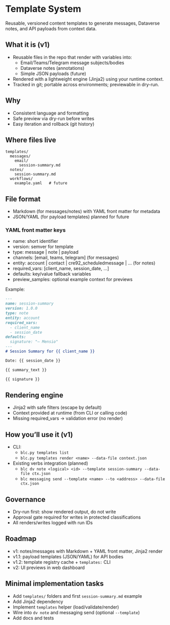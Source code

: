 # Template System

Reusable, versioned content templates to generate messages, Dataverse notes, and API payloads from context data.

## What it is (v1)

- Reusable files in the repo that render with variables into:
  - Email/Teams/Telegram message subjects/bodies
  - Dataverse notes (annotations)
  - Simple JSON payloads (future)
- Rendered with a lightweight engine (Jinja2) using your runtime context.
- Tracked in git; portable across environments; previewable in dry-run.

## Why

- Consistent language and formatting
- Safe preview via dry-run before writes
- Easy iteration and rollback (git history)

## Where files live

```
templates/
  messages/
    email/
      session-summary.md
  notes/
    session-summary.md
  workflows/
    example.yaml   # future
```

## File format

- Markdown (for messages/notes) with YAML front matter for metadata
- JSON/YAML (for payload templates) planned for future

### YAML front matter keys

- name: short identifier
- version: semver for template
- type: message | note | payload
- channels: [email, teams, telegram] (for messages)
- entity: account | contact | cre92_scheduledmessage | … (for notes)
- required_vars: [client_name, session_date, …]
- defaults: key/value fallback variables
- preview_samples: optional example context for previews

Example:

```markdown
---
name: session-summary
version: 1.0.0
type: note
entity: account
required_vars:
  - client_name
  - session_date
defaults:
  signature: "— Mensio"
---
# Session Summary for {{ client_name }}

Date: {{ session_date }}

{{ summary_text }}

{{ signature }}
```

## Rendering engine

- Jinja2 with safe filters (escape by default)
- Context provided at runtime (from CLI or calling code)
- Missing required_vars → validation error (no render)

## How you’ll use it (v1)

- CLI:
  - `blc.py templates list`
  - `blc.py templates render <name> --data-file context.json`
- Existing verbs integration (planned)
  - `blc dv note <logical> <id> --template session-summary --data-file ctx.json`
  - `blc messaging send --template <name> --to <address> --data-file ctx.json`

## Governance

- Dry-run first: show rendered output, do not write
- Approval gate required for writes in protected classifications
- All renders/writes logged with run IDs

## Roadmap

- v1: notes/messages with Markdown + YAML front matter, Jinja2 render
- v1.1: payload templates (JSON/YAML) for API bodies
- v1.2: template registry cache + `templates:` CLI
- v2: UI previews in web dashboard

## Minimal implementation tasks

- Add `templates/` folders and first `session-summary.md` example
- Add Jinja2 dependency
- Implement `templates` helper (load/validate/render)
- Wire into `dv note` and messaging send (optional `--template`)
- Add docs and tests
